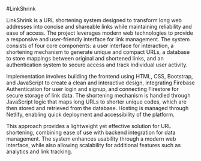 #LinkShrink

LinkShrink is a URL shortening system designed to transform long web addresses into concise and shareable links while maintaining reliability and ease of access. The project leverages modern web technologies to provide a responsive and user-friendly interface for link management. The system consists of four core components: a user interface for interaction, a shortening mechanism to generate unique and compact URLs, a database to store mappings between original and shortened links, and an authentication system to secure access and track individual user activity.

Implementation involves building the frontend using HTML, CSS, Bootstrap, and JavaScript to create a clean and interactive design, integrating Firebase Authentication for user login and signup, and connecting Firestore for secure storage of link data. The shortening mechanism is handled through JavaScript logic that maps long URLs to shorter unique codes, which are then stored and retrieved from the database. Hosting is managed through Netlify, enabling quick deployment and accessibility of the platform.

This approach provides a lightweight yet effective solution for URL shortening, combining ease of use with backend integration for data management. The system enhances usability through a modern web interface, while also allowing scalability for additional features such as analytics and link tracking.
